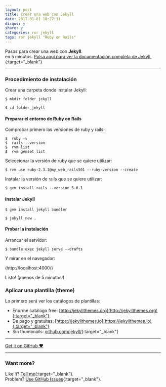 ```yaml
---
layout: post
title: Crear una web con Jekyll
date: 2017-01-01 10:27:31
disqus: y
share: y
categories: ror jekyll
tags: ror jekyll "Ruby on Rails"
---
```


Pasos para crear una web con **Jekyll**.<br> en 5 minutos.
[Pulsa aquí para ver la documentación completa de Jekyll.](https://jekyllrb.com/docs/home/){:target="_blank"}

---

### Procedimiento de instalación

Crear una carpeta donde instalar Jekyll:

`$ mkdir folder_jekyll`

`$ cd folder_jekyll`

#### Preparar el entorno de Ruby on Rails

Comprobar primero las versiones de ruby y rails:

```
$  ruby -v
$  rails --version
$  rvm list
$  rvm gemset list
```

Seleccionar la versión de ruby que se quiere utilizar:

`$ rvm use ruby-2.3.1@my_web_rails501 --ruby-version --create`

Instalar la versión de rails que se quiere utilizar:

`$ gem install rails --version 5.0.1`

#### Instalar Jekyll
`$ gem install jekyll bundler`

`$ jekyll new .`

#### Probar la instalación

Arrancar el servidor:

`$ bundle exec jekyll serve --drafts`

Y mirar en el navegador:

(http://localhost:4000/)

Listo! (¡menos de 5 minutos!)

### Aplicar una plantilla (theme)

Lo primero será ver los catálogos de plantillas:

- Enorme catálogo free: [http://jekyllthemes.org](http://jekyllthemes.org){:target="_blank"}
- De pago y gratuítas: [https://jekyllthemes.io](https://jekyllthemes.io){:target="_blank"}
- Sin thumbnails: [github.com/jekyll/](https://github.com/jekyll/jekyll/wiki/Themes){:target="_blank"}



---

<a href="https://github.com/mariope/apuntes" target="_blank" class="big-button gray">Get it on GitHub &hearts;</a>

---

### Want more?

Like it? [Tell me](http://twitter.com/mariodevelop){:target="_blank"}.<br/>
Problem? [Use GitHub Issues](https://github.com/mariope/apuntes/issues){:target="_blank"}.
